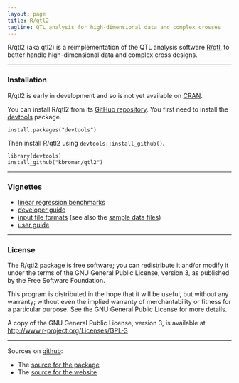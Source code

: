 ```yaml
---
layout: page
title: R/qtl2
tagline: QTL analysis for high-dimensional data and complex crosses
---
```


R/qtl2 (aka qtl2) is a reimplementation of the QTL analysis software
[R/qtl](http://www.rqtl.org), to better handle high-dimensional data
and complex cross designs.


---

### Installation

R/qtl2 is early in development and so is not yet available on
[CRAN](http://cran.r-project.org).

You can install R/qtl2 from its
[GitHub repository](http://github.com/kbroman/qtl2). You first need to
install the [devtools](https://github.com/hadley/devtools) package.

    install.packages("devtools")

Then install R/qtl2 using `devtools::install_github()`.

    library(devtools)
    install_github("kbroman/qtl2")

---


### Vignettes

- [linear regression benchmarks](assets/vignettes/linreg_benchmarks.html)
- [developer guide](assets/vignettes/developer_guide.html)
- [input file formats](assets/vignettes/input_files.html)
  (see also the [sample data files](pages/sampledata.html))
- [user guide](assets/vignettes/user_guide.html)

---

### License

The R/qtl2 package is free software; you can redistribute it
and/or modify it under the terms of the GNU General Public License,
version 3, as published by the Free Software Foundation.

This program is distributed in the hope that it will be useful, but
without any warranty; without even the implied warranty of
merchantability or fitness for a particular purpose.  See the GNU
General Public License for more details.

A copy of the GNU General Public License, version 3, is available at
<http://www.r-project.org/Licenses/GPL-3>

---

Sources on [github](http://github.com):

- The [source for the package](https://github.com/kbroman/qtl2/tree/master)
- The [source for the website](https://github.com/kbroman/qtl2/tree/gh-pages)
